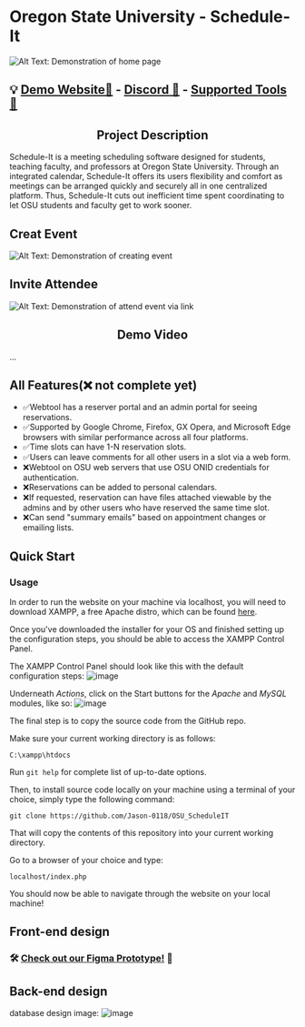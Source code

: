 # Oregon State University - Schedule-It
![Alt Text: Demonstration of home page](https://github.com/Jason-0118/OSU_ScheduleIT/assets/91388713/b174b018-0bd5-4043-8f15-b5d7b919eb72
)


## 💡 [Demo Website📃](https://osu-scheduleit.000webhostapp.com/OSU_ScheduleIT/index.php) - [Discord 💬](https://discord.gg/BwgpFa3Mj5) - [Supported Tools 🧰](https://it.engineering.oregonstate.edu/supported-tools-platforms-web-development)

<h2 align="center"> Project Description </h2>
Schedule-It is a meeting scheduling software designed for students, teaching faculty, and professors at Oregon State University. Through an integrated calendar, Schedule-It offers its users flexibility and comfort as meetings can be arranged quickly and securely all in one centralized platform. Thus, Schedule-It cuts out inefficient time spent coordinating to let OSU students and faculty get to work sooner.

## Creat Event
![Alt Text: Demonstration of creating event]( https://im3.ezgif.com/tmp/ezgif-3-8e2d48dabb.gif)

## Invite Attendee
![Alt Text: Demonstration of attend event via link](https://im3.ezgif.com/tmp/ezgif-3-9b2ecc138f.gif)

<h2 align="center"> Demo Video </h2>
...

## All Features(❌ not complete yet)
- ✅Webtool has a reserver portal and an admin portal for seeing reservations.
- ✅Supported by Google Chrome, Firefox, GX Opera, and Microsoft Edge browsers with similar performance across all four platforms.
- ✅Time slots can have 1-N reservation slots.
- ✅Users can leave comments for all other users in a slot via a web form.
- ❌Webtool on OSU web servers that use OSU ONID credentials for authentication.
- ❌Reservations can be added to personal calendars.
- ❌If requested, reservation can have files attached viewable by the admins and by other users who have reserved the same time slot.
- ❌Can send "summary emails" based on appointment changes or emailing lists.

## Quick Start
### Usage

In order to run the website on your machine via localhost, you will need to download XAMPP, a free Apache distro, which can be found [here](https://www.apachefriends.org/download.html).

Once you've downloaded the installer for your OS and finished setting up the configuration steps, you should be able to access the XAMPP Control Panel.

The XAMPP Control Panel should look like this with the default configuration steps:
![image](https://github.com/Jason-0118/OSU_ScheduleIT/assets/91577254/a6b8a7b0-5b9f-4e91-b951-c2afad13afb3)

Underneath *Actions*, click on the Start buttons for the *Apache* and *MySQL* modules, like so:
![image](https://github.com/Jason-0118/OSU_ScheduleIT/assets/91577254/0b16189d-6adb-4295-bfd9-a861d5d32270)

The final step is to copy the source code from the GitHub repo. 

Make sure your current working directory is as follows:
```
C:\xampp\htdocs
   ```
Run `git help` for complete list of up-to-date options.

Then, to install source code locally on your machine using a terminal of your choice, simply type the following command:
```
git clone https://github.com/Jason-0118/OSU_ScheduleIT
   ```
That will copy the contents of this repository into your current working directory. 

Go to a browser of your choice and type:
```
localhost/index.php
   ```
You should now be able to navigate through the website on your local machine!

## Front-end design
### 🛠️ [Check out our Figma Prototype!](https://www.figma.com/proto/k0BjEiY1yajNZD2sNG31jT/ScheduleIt?node-id=9-39&scaling=min-zoom&page-id=0%3A1&starting-point-node-id=9%3A39) 🤖

## Back-end design
database design image:
![image](https://github.com/Jason-0118/OSU_ScheduleIT/assets/91577254/56604878-da60-4006-89e0-96dac0da7c96)


